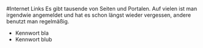 #Internet Links
Es gibt tausende von Seiten und Portalen. Auf vielen ist man irgendwie angemeldet und hat es schon längst wieder vergessen, andere benutzt man regelmäßig.

* Kennwort bla
* Kennwort blub